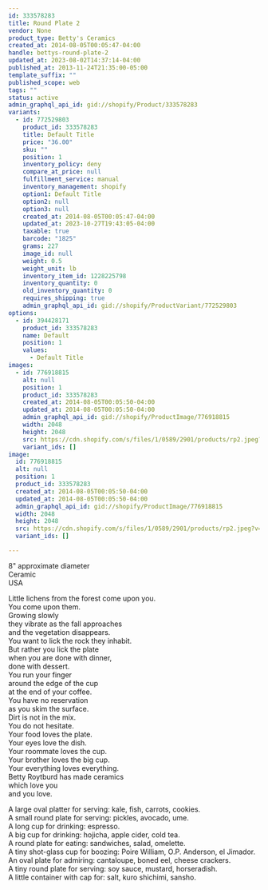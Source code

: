 ```yaml
---
id: 333578283
title: Round Plate 2
vendor: None
product_type: Betty's Ceramics
created_at: 2014-08-05T00:05:47-04:00
handle: bettys-round-plate-2
updated_at: 2023-08-02T14:37:14-04:00
published_at: 2013-11-24T21:35:00-05:00
template_suffix: ""
published_scope: web
tags: ""
status: active
admin_graphql_api_id: gid://shopify/Product/333578283
variants:
  - id: 772529803
    product_id: 333578283
    title: Default Title
    price: "36.00"
    sku: ""
    position: 1
    inventory_policy: deny
    compare_at_price: null
    fulfillment_service: manual
    inventory_management: shopify
    option1: Default Title
    option2: null
    option3: null
    created_at: 2014-08-05T00:05:47-04:00
    updated_at: 2023-10-27T19:43:05-04:00
    taxable: true
    barcode: "1825"
    grams: 227
    image_id: null
    weight: 0.5
    weight_unit: lb
    inventory_item_id: 1228225798
    inventory_quantity: 0
    old_inventory_quantity: 0
    requires_shipping: true
    admin_graphql_api_id: gid://shopify/ProductVariant/772529803
options:
  - id: 394428171
    product_id: 333578283
    name: Default
    position: 1
    values:
      - Default Title
images:
  - id: 776918815
    alt: null
    position: 1
    product_id: 333578283
    created_at: 2014-08-05T00:05:50-04:00
    updated_at: 2014-08-05T00:05:50-04:00
    admin_graphql_api_id: gid://shopify/ProductImage/776918815
    width: 2048
    height: 2048
    src: https://cdn.shopify.com/s/files/1/0589/2901/products/rp2.jpeg?v=1407211550
    variant_ids: []
image:
  id: 776918815
  alt: null
  position: 1
  product_id: 333578283
  created_at: 2014-08-05T00:05:50-04:00
  updated_at: 2014-08-05T00:05:50-04:00
  admin_graphql_api_id: gid://shopify/ProductImage/776918815
  width: 2048
  height: 2048
  src: https://cdn.shopify.com/s/files/1/0589/2901/products/rp2.jpeg?v=1407211550
  variant_ids: []

---
```


8" approximate diameter  
Ceramic   
USA

Little lichens from the forest come upon you.  
You come upon them.  
Growing slowly  
they vibrate as the fall approaches  
and the vegetation disappears.  
You want to lick the rock they inhabit.  
But rather you lick the plate  
when you are done with dinner,  
done with dessert.  
You run your finger  
around the edge of the cup  
at the end of your coffee.  
You have no reservation  
as you skim the surface.  
Dirt is not in the mix.  
You do not hesitate.  
Your food loves the plate.  
Your eyes love the dish.  
Your roommate loves the cup.  
Your brother loves the big cup.  
Your everything loves everything.  
Betty Roytburd has made ceramics  
which love you  
and you love.  
  
A large oval platter for serving: kale, fish, carrots, cookies.  
A small round plate for serving: pickles, avocado, ume.  
A long cup for drinking: espresso.  
A big cup for drinking: hojicha, apple cider, cold tea.  
A round plate for eating: sandwiches, salad, omelette.  
A tiny shot-glass cup for boozing: Poire William, O.P. Anderson, el Jimador.  
An oval plate for admiring: cantaloupe, boned eel, cheese crackers.  
A tiny round plate for serving: soy sauce, mustard, horseradish.  
A little container with cap for: salt, kuro shichimi, sansho.